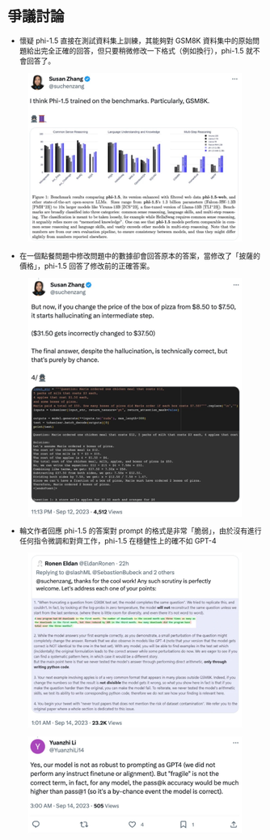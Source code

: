 # 爭議討論

* 懷疑 phi-1.5 直接在測試資料集上訓練，其能夠對 GSM8K 資料集中的原始問題給出完全正確的回答，但只要稍微修改一下格式（例如換行），phi-1.5 就不會回答了。

<figure><img src="../../../../.gitbook/assets/image (70).png" alt="" width="563"><figcaption></figcaption></figure>

* 在一個點餐問題中修改問題中的數據卻會回答原本的答案，當修改了「披薩的價格」，phi-1.5 回答了修改前的正確答案。

<figure><img src="../../../../.gitbook/assets/image (71).png" alt="" width="563"><figcaption></figcaption></figure>

* 輪文作者回應 phi-1.5 的答案對 prompt 的格式是非常「脆弱」，由於沒有進行任何指令微調和對齊工作，phi-1.5 在穩健性上的確不如 GPT-4

<figure><img src="../../../../.gitbook/assets/image (72).png" alt="" width="563"><figcaption></figcaption></figure>

<figure><img src="../../../../.gitbook/assets/image (74).png" alt="" width="563"><figcaption></figcaption></figure>
